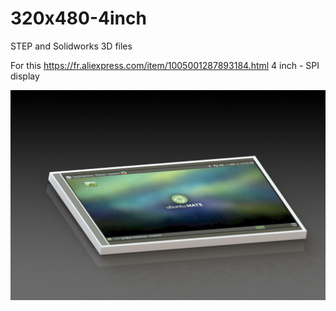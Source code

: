# 320x480-4inch

STEP and Solidworks
3D files

For this https://fr.aliexpress.com/item/1005001287893184.html
4 inch - SPI display

![alt text](https://github.com/ccadic/320x480-4inch/blob/master/display.JPG)
